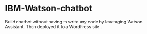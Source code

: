 # IBM-Watson-chatbot
Build chatbot without having to write any code by leveraging Watson Assistant. Then deployed it to a WordPress site .
